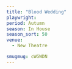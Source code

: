 ```yaml
---
title: "Blood Wedding"
playwright:
period: Autumn
season: In House
season_sort: 50
venue:
  - New Theatre

smugmug: cWGWDN
---
```

